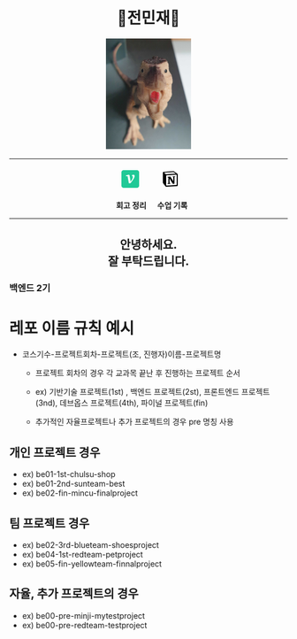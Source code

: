 <div align="center">  
<!--위에 align = center 가운데정렬 
<center>호잇</center> 이것도 됨 -->  


# 🦕전민재🦕
<img src='./우와와.PNG' height="200">  

---
#### &nbsp;&nbsp;[<img src='./velog.png'>](https://velog.io/@ingjeon) &nbsp; &ensp; &emsp; &nbsp;[<img src='./notion.png'>](https://blue-blender-ca3.notion.site/day-11-037d4064b142494f9a83080c8c02c4ec?pvs=4)  
&nbsp; &nbsp;**회고 정리** &nbsp; &nbsp; **수업 기록**

---

**안녕하세요.**  
**잘 부탁드립니다.**  
---
</div> 

### 백엔드 2기
# 레포 이름 규칙 예시
- 코스기수-프로젝트회차-프로젝트(조, 진행자)이름-프로젝트명

  - 프로젝트 회차의 경우 각 교과목 끝난 후 진행하는 프로젝트 순서
  - ex) 기반기술 프로젝트(1st) , 백엔드 프로젝트(2st), 프론트엔드 프로젝트(3nd), 데브옵스 프로젝트(4th), 파이널 프로젝트(fin)
 
  - 추가적인 자율프로젝트나 추가 프로젝트의 경우 pre 명칭 사용
 

## 개인 프로젝트 경우
  - ex) be01-1st-chulsu-shop
  - ex) be01-2nd-sunteam-best
  - ex) be02-fin-mincu-finalproject
   

## 팀 프로젝트 경우
 - ex) be02-3rd-blueteam-shoesproject
 - ex) be04-1st-redteam-petproject
 - ex) be05-fin-yellowteam-finnalproject

## 자율, 추가 프로젝트의 경우
  - ex) be00-pre-minji-mytestproject
  - ex) be00-pre-redteam-testproject








